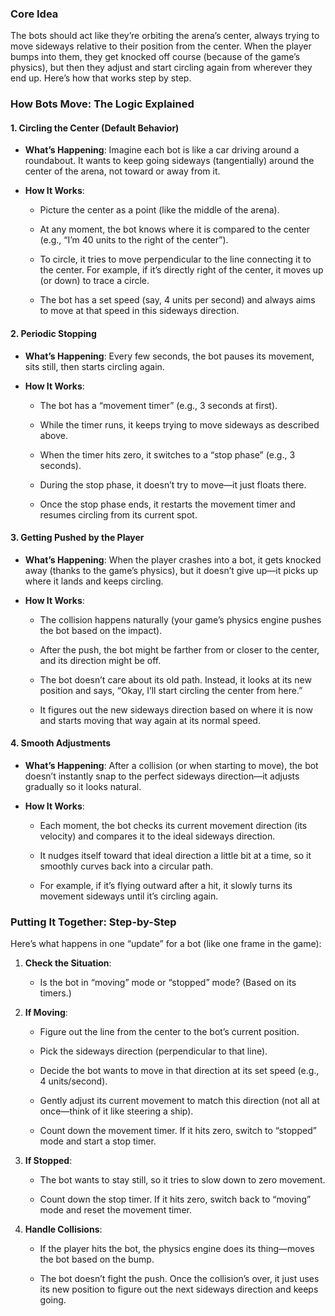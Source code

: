 ### Core Idea

The bots should act like they’re orbiting the arena’s center, always trying to move sideways relative to their position from the center. When the player bumps into them, they get knocked off course (because of the game’s physics), but then they adjust and start circling again from wherever they end up. Here’s how that works step by step.

### How Bots Move: The Logic Explained

#### 1\. Circling the Center (Default Behavior)

*   **What’s Happening**: Imagine each bot is like a car driving around a roundabout. It wants to keep going sideways (tangentially) around the center of the arena, not toward or away from it.
    
*   **How It Works**:
    
    *   Picture the center as a point (like the middle of the arena).
        
    *   At any moment, the bot knows where it is compared to the center (e.g., “I’m 40 units to the right of the center”).
        
    *   To circle, it tries to move perpendicular to the line connecting it to the center. For example, if it’s directly right of the center, it moves up (or down) to trace a circle.
        
    *   The bot has a set speed (say, 4 units per second) and always aims to move at that speed in this sideways direction.
        

#### 2\. Periodic Stopping

*   **What’s Happening**: Every few seconds, the bot pauses its movement, sits still, then starts circling again.
    
*   **How It Works**:
    
    *   The bot has a “movement timer” (e.g., 3 seconds at first).
        
    *   While the timer runs, it keeps trying to move sideways as described above.
        
    *   When the timer hits zero, it switches to a “stop phase” (e.g., 3 seconds).
        
    *   During the stop phase, it doesn’t try to move—it just floats there.
        
    *   Once the stop phase ends, it restarts the movement timer and resumes circling from its current spot.
        

#### 3\. Getting Pushed by the Player

*   **What’s Happening**: When the player crashes into a bot, it gets knocked away (thanks to the game’s physics), but it doesn’t give up—it picks up where it lands and keeps circling.
    
*   **How It Works**:
    
    *   The collision happens naturally (your game’s physics engine pushes the bot based on the impact).
        
    *   After the push, the bot might be farther from or closer to the center, and its direction might be off.
        
    *   The bot doesn’t care about its old path. Instead, it looks at its new position and says, “Okay, I’ll start circling the center from here.”
        
    *   It figures out the new sideways direction based on where it is now and starts moving that way again at its normal speed.
        

#### 4\. Smooth Adjustments

*   **What’s Happening**: After a collision (or when starting to move), the bot doesn’t instantly snap to the perfect sideways direction—it adjusts gradually so it looks natural.
    
*   **How It Works**:
    
    *   Each moment, the bot checks its current movement direction (its velocity) and compares it to the ideal sideways direction.
        
    *   It nudges itself toward that ideal direction a little bit at a time, so it smoothly curves back into a circular path.
        
    *   For example, if it’s flying outward after a hit, it slowly turns its movement sideways until it’s circling again.
        

### Putting It Together: Step-by-Step

Here’s what happens in one “update” for a bot (like one frame in the game):

1.  **Check the Situation**:
    
    *   Is the bot in “moving” mode or “stopped” mode? (Based on its timers.)
        
2.  **If Moving**:
    
    *   Figure out the line from the center to the bot’s current position.
        
    *   Pick the sideways direction (perpendicular to that line).
        
    *   Decide the bot wants to move in that direction at its set speed (e.g., 4 units/second).
        
    *   Gently adjust its current movement to match this direction (not all at once—think of it like steering a ship).
        
    *   Count down the movement timer. If it hits zero, switch to “stopped” mode and start a stop timer.
        
3.  **If Stopped**:
    
    *   The bot wants to stay still, so it tries to slow down to zero movement.
        
    *   Count down the stop timer. If it hits zero, switch back to “moving” mode and reset the movement timer.
        
4.  **Handle Collisions**:
    
    *   If the player hits the bot, the physics engine does its thing—moves the bot based on the bump.
        
    *   The bot doesn’t fight the push. Once the collision’s over, it just uses its new position to figure out the next sideways direction and keeps going.